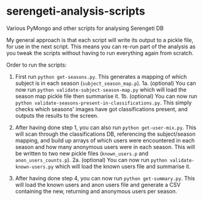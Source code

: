 # serengeti-analysis-scripts
Various PyMongo and other scripts for analysing Serengeti DB

My general approach is that each script will write its output to a pickle file, for use in the next script. This means you can re-run part of the analysis as you tweak the scripts without having to run everything again from scratch.

Order to run the scripts:

1. First run `python get-seasons.py`. This generates a mapping of which subject is in each season (`subject_season_map.p`).
1a. (optional) You can now run `python validate-subject-season-map.py` which will load the season map pickle file then summarise it.
1b. (optional) You can now run `python validate-seasons-present-in-classifications.py`. This simply checks which seasons' images have got classifications present, and outputs the results to the screen.

2. After having done step 1, you can also run `python get-user-mix.py`. This will scan through the classifications DB, referencing the subject/season mapping, and build up arrays of which users were encountered in each season and how many anonymous users were in each season. This will be written to two new pickle files (`known_users.p` and `anon_users_counts.p`).
2a. (optional) You can now run `python validate-known-users.py` which will load the known users file and summarise it.

3. After having done step 4, you can now run `python get-summary.py`. This will load the known users and anon users file and generate a CSV containing the new, returning and anonymous users per season.



